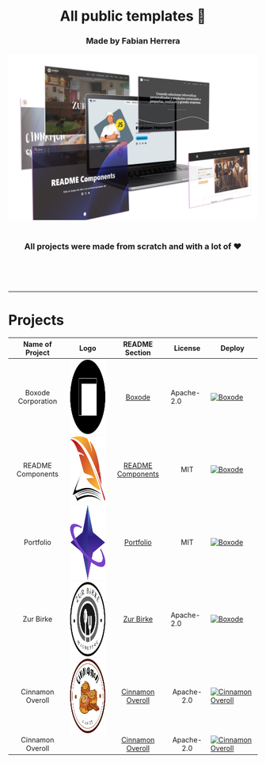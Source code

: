 <div align='center'>
  <h1>All public templates 🎨</h1>
  <h3>Made by Fabian Herrera</h3>
  
  <img src='https://raw.githubusercontent.com/FabianHMzz/all-templates/main/public/mockup.webp' />
</div>

<br />

<h3 align='center'>All projects were made from scratch and with a lot of ❤</h3>

<br /><br /><br />

---

# Projects

<div align='center'>

| Name of Project | Logo | README Section | License |  Deploy |
|-----------------|------|----------------|---------|---------|
| <div align='center'>Boxode Corporation</div> | <img height='150em' align='center' src='https://raw.githubusercontent.com/FabianHMzz/all-templates/main/public/Logos/Boxode-circle-logo.png' /> | <div align='center'>[Boxode]()</div> | Apache-2.0 | [![Boxode](https://img.shields.io/badge/Deploy-000000?style=for-the-badge&logo=vercel&logoColor=white)](https://boxode.org/) |
| <div align='center'>README Components</div> | <img height='130em' src='https://raw.githubusercontent.com/FabianHMzz/all-templates/main/public/Logos/RCL.png' /> | <div align='center'>[README Components]()</div> | <div align='center'>MIT</div> | [![Boxode](https://img.shields.io/badge/Deploy-000000?style=for-the-badge&logo=vercel&logoColor=white)](https://readme-components.wiki/) |
| <div align='center'>Portfolio</div> | <img height='150em' align='center' src='https://raw.githubusercontent.com/FabianHMzz/all-templates/main/public/Logos/FH.png' /> | <div align='center'>[Portfolio]()</div> | <div align='center'>MIT</div> | [![Boxode](https://img.shields.io/badge/Deploy-000000?style=for-the-badge&logo=vercel&logoColor=white)](https://fabianhmz.dev/) |
| <div align='center'>Zur Birke</div> | <img height='150em' align='center' src='https://raw.githubusercontent.com/FabianHMzz/all-templates/2c7da9e8436107677f311a26b920556a0d30967c/public/Logos/zur-birke.svg' /> | <div align='center'>[Zur Birke]()</div> | Apache-2.0 | [![Boxode](https://img.shields.io/badge/Deploy-000000?style=for-the-badge&logo=vercel&logoColor=white)](https://zur-birke.vercel.app/) |
| <div align='center'>Cinnamon Overoll</div> | <img height='150em' align='center' src='https://raw.githubusercontent.com/FabianHMzz/all-templates/main/public/Logos/COR-logo.webp' /> | <div align='center'>[Cinnamon Overoll]()</div> | <div align='center'>Apache-2.0</div> | [![Cinnamon Overoll](https://img.shields.io/badge/Deploy-000000?style=for-the-badge&logo=vercel&logoColor=white)](https://cinnamon-overoll.vercel.app/) |
| <div align='center'>Cinnamon Overoll</div> | <img height='150em' align='center' src='' /> | <div align='center'>[Cinnamon Overoll]()</div> | <div align='center'>Apache-2.0</div> | [![Cinnamon Overoll](https://img.shields.io/badge/Deploy-000000?style=for-the-badge&logo=vercel&logoColor=white)](https://cinnamon-overoll.vercel.app/) |


</div>
